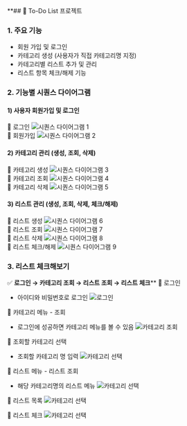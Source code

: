 **## 📘 To-Do List 프로젝트

### 1. 주요 기능
- 회원 가입 및 로그인
- 카테고리 생성 (사용자가 직접 카테고리명 지정)
- 카테고리별 리스트 추가 및 관리
- 리스트 항목 체크/해제 기능

### 2. 기능별 시퀀스 다이어그램
#### 1) 사용자 회원가입 및 로그인
📌 로그인
![시퀀스 다이어그램 1](docs/사용자%20로그인.jpg)  
📌 회원가입
![시퀀스 다이어그램 2](docs/사용자%20회원가입.jpg)

#### 2) 카테고리 관리 (생성, 조회, 삭제)
📌 카테고리 생성
![시퀀스 다이어그램 3](docs/카테고리%20생성.jpg)  
📌 카테고리 조회
![시퀀스 다이어그램 4](docs/카테고리%20조회.jpg)  
📌 카테고리 삭제
![시퀀스 다이어그램 5](docs/카테고리%20삭제.jpg)

#### 3) 리스트 관리 (생성, 조회, 삭제, 체크/해제)
📌 리스트 생성
![시퀀스 다이어그램 6](docs/리스트%20생성.jpg)  
📌 리스트 조회
![시퀀스 다이어그램 7](docs/리스트%20조회.jpg)  
📌 리스트 삭제
![시퀀스 다이어그램 8](docs/리스트삭제.jpg)  
📌 리스트 체크/해제
![시퀀스 다이어그램 9](docs/리스트%20체크.jpg)

### 3. 리스트 체크해보기
✅ **로그인 → 카테고리 조회 → 리스트 조회 → 리스트 체크****
📌 로그인
- 아이디와 비밀번호로 로그인
![로그인](docs/1.jpg)

📌 카테고리 메뉴 - 조회
- 로그인에 성공하면 카테고리 메뉴를 볼 수 있음
![카테고리 조회](docs/2.jpg)

📌 조회할 카테고리 선택
- 조회할 카테고리 명 입력
![카테고리 선택](docs/3.jpg)

📌 리스트 메뉴 - 리스트 조회
- 해당 카테고리명의 리스트 메뉴
![카테고리 선택](docs/4.jpg)

📌 리스트 목록
![카테고리 선택](docs/5.jpg)

📌 리스트 체크
![카테고리 선택](docs/6.jpg)


